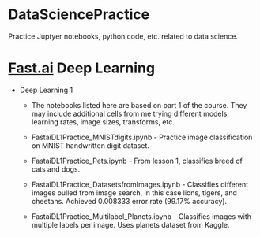 # DataSciencePractice
Practice Juptyer notebooks, python code, etc. related to data science.

# [Fast.ai](https://www.fast.ai) Deep Learning

- Deep Learning 1
  - The notebooks listed here are based on part 1 of the course. They may include additional cells from me trying different models, learning rates, image sizes, transforms, etc. 
  
  - FastaiDL1Practice_MNISTdigits.ipynb - Practice image classification on MNIST handwritten digit dataset.
  - FastaiDL1Practice_Pets.ipynb - From lesson 1, classifies breed of cats and dogs.
  - FastaiDL1Practice_DatasetsfromImages.ipynb - Classifies different images pulled from image search, in this case lions, tigers, and cheetahs. Achieved 0.008333 error rate (99.17% accuracy).
  - FastaiDL1Practice_Multilabel_Planets.ipynb - Classifies images with multiple labels per image. Uses planets dataset from Kaggle.
